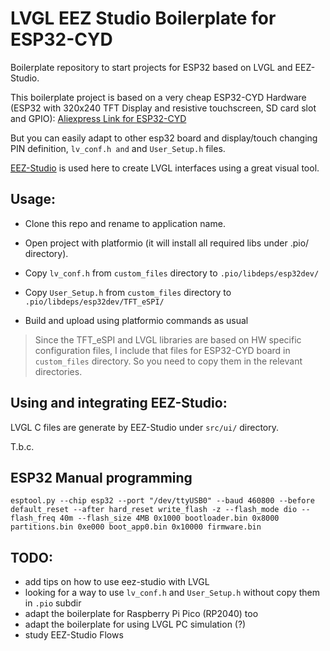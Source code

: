 LVGL EEZ Studio Boilerplate for ESP32-CYD 
=========================================

Boilerplate repository to start projects for ESP32 based on LVGL and EEZ-Studio.

This boilerplate project is based on a very cheap ESP32-CYD Hardware (ESP32 with 320x240 TFT Display and resistive touchscreen, SD card slot and GPIO): [Aliexpress Link for ESP32-CYD](https://it.aliexpress.com/item/1005006284129428.html)


But you can easily adapt to other esp32 board and display/touch changing PIN definition, `lv_conf.h and` and  `User_Setup.h` files.


[EEZ-Studio](https://github.com/eez-open/studio) is used here to create LVGL interfaces using a great visual tool.


## Usage:

- Clone this repo and rename to application name.
- Open project with platformio (it will install all required libs under .pio/ directory). 
- Copy `lv_conf.h` from `custom_files` directory to `.pio/libdeps/esp32dev/`
- Copy `User_Setup.h` from `custom_files` directory to `.pio/libdeps/esp32dev/TFT_eSPI/`

- Build and upload using platformio commands as usual
  
> Since the TFT_eSPI and LVGL libraries are based on HW specific configuration files, I include that files for ESP32-CYD board in `custom_files` directory. So you need to copy them in the relevant directories.

## Using and integrating EEZ-Studio:

LVGL C files are generate by EEZ-Studio under `src/ui/` directory.

T.b.c.


## ESP32 Manual programming

```
esptool.py --chip esp32 --port "/dev/ttyUSB0" --baud 460800 --before default_reset --after hard_reset write_flash -z --flash_mode dio --flash_freq 40m --flash_size 4MB 0x1000 bootloader.bin 0x8000 partitions.bin 0xe000 boot_app0.bin 0x10000 firmware.bin
 ```


## TODO: 

- add tips on how to use eez-studio with LVGL
- looking for a way to use `lv_conf.h` and `User_Setup.h` without copy them in `.pio` subdir
- adapt the boilerplate for Raspberry Pi Pico (RP2040) too
- adapt the boilerplate for using LVGL PC simulation (?)
- study EEZ-Studio Flows 

